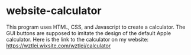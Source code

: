 # website-calculator
This program uses HTML, CSS, and Javascript to create a calculator. The GUI buttons are supposed to imitate the design of the default Apple calculator. Here is the link to the calculator on my website: https://wztlei.wixsite.com/wztlei/calculator
